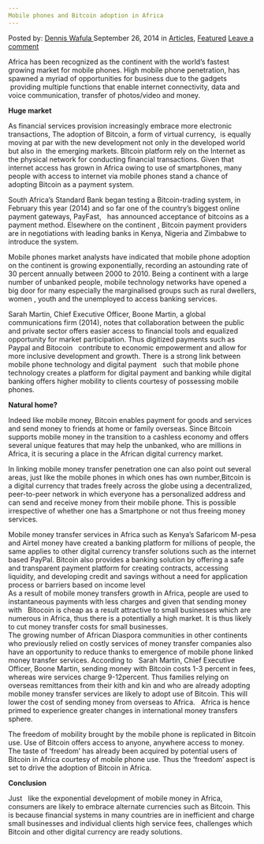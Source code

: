 ```yaml
---
Mobile phones and Bitcoin adoption in Africa
---
```

<article class="post-listing post-7149 post type-post status-publish format-standard has-post-thumbnail hentry category-deepdot-news tag-adoption tag-africa tag-bitcoin tag-mobile tag-phones">
    <div class="post-inner">
    <p class="post-meta">
    <span>Posted by: <a href="https://www.deepdotweb.com/author/denniswafula/" title="">Dennis Wafula </a></span>
    <span>September 26, 2014</span>
    <span>in <a href="https://www.deepdotweb.com/category/articles/" rel="category tag">Articles</a>, <a href="https://www.deepdotweb.com/category/deepdot-news/" rel="category tag">Featured</a></span>
    <span><a href="https://www.deepdotweb.com/2014/09/26/mobile-phones-bitcoin-adoption-africa/#respond">Leave a comment</a></span>
    </p>
    <div class="clear"></div>
    <div class="entry">
    <p>Africa has been recognized as the continent with the world’s fastest growing market for mobile phones. High mobile phone penetration, has spawned a myriad of opportunities for business due to the gadgets  providing multiple functions that enable internet connectivity, data and voice communication, transfer of photos/video and money.</p>
    <p><strong>Huge market </strong></p>
    <p>As financial services provision increasingly embrace more electronic transactions, The adoption of Bitcoin, a form of virtual currency,  is equally moving at par with the new development not only in the developed world but also in  the emerging markets. BItcoin platform rely on the Internet as the physical network for conducting financial transactions. Given that internet access has grown in Africa owing to use of smartphones, many people with access to internet via mobile phones stand a chance of adopting Bitcoin as a payment system.</p>
    <p>South Africa’s Standard Bank began testing a Bitcoin-trading system, in February this year (2014) and so far one of the country’s biggest online payment gateways, PayFast,   has announced acceptance of bitcoins as a payment method. Elsewhere on the continent , Bitcoin payment providers are in negotiations with leading banks in Kenya, Nigeria and Zimbabwe to introduce the system.</p>
    <p>Mobile phones market analysts have indicated that mobile phone adoption on the continent is growing exponentially, recording an astounding rate of 30 percent annually between 2000 to 2010. Being a continent with a large number of unbanked people, mobile technology networks have opened a big door for many especially the marginalised groups such as rural dwellers, women , youth and the unemployed to access banking services.</p>
    <p>Sarah Martin, Chief Executive Officer, Boone Martin, a global communications firm (2014), notes that collaboration between the public and private sector offers easier access to financial tools and equalized opportunity for market participation. Thus digitized payments such as Paypal and Bitocoin   contribute to economic empowerment and allow for more inclusive development and growth. There is a strong link between mobile phone technology and digital payment   such that mobile phone technology creates a platform for digital payment and banking while digital banking offers higher mobility to clients courtesy of possessing mobile phones.</p>
    <p><strong>Natural home?</strong></p>
    <p>Indeed like mobile money, Bitcoin enables payment for goods and services and send money to friends at home or family overseas. Since Bitcoin supports mobile money in the transition to a cashless economy and offers several unique features that may help the unbanked, who are millions in Africa, it is securing a place in the African digital currency market.</p>
    <p>In linking mobile money transfer penetration one can also point out several areas, just like the mobile phones in which ones has own number,Bitcoin is a digital currency that trades freely across the globe using a decentralized, peer-to-peer network in which everyone has a personalized address and can send and receive money from their mobile phone. This is possible irrespective of whether one has a Smartphone or not thus freeing money services.</p>
    <p>Mobile money transfer services in Africa such as Kenya’s Safaricom M-pesa and Airtel money have created a banking platform for millions of people, the same applies to other digital currency transfer solutions such as the internet based PayPal. Bitcoin also provides a banking solution by offering a safe and transparent payment platform for creating contracts, accessing liquidity, and developing credit and savings without a need for application process or barriers based on income level<br />
    As a result of mobile money transfers growth in Africa, people are used to instantaneous payments with less charges and given that sending money with   Bitocoin is cheap as a result attractive to small businesses which are numerous in Africa, thus there is a potentially a high market. It is thus likely to cut money transfer costs for small businesses.<br />
    The growing number of African Diaspora communities in other continents who previously relied on costly services of money transfer companies also have an opportunity to reduce thanks to emergence of mobile phone linked money transfer services. According to   Sarah Martin, Chief Executive Officer, Boone Martin, sending money with Bitcoin costs 1-3 percent in fees, whereas wire services charge 9-12percent. Thus families relying on overseas remittances from their kith and kin and who are already adopting mobile money transfer services are likely to adopt use of Bitcoin. This will lower the cost of sending money from overseas to Africa.   Africa is hence primed to experience greater changes in international money transfers sphere.</p>
    <p>The freedom of mobility brought by the mobile phone is replicated in Bitcoin use. Use of Bitcoin offers access to anyone, anywhere access to money. The taste of ‘freedom’ has already been acquired by potential users of Bitcoin in Africa courtesy of mobile phone use. Thus the ‘freedom’ aspect is set to drive the adoption of Bitcoin in Africa.</p>
    <p><strong>Conclusion </strong></p>
    <p>Just   like the exponential development of mobile money in Africa,   consumers are likely to embrace alternate currencies such as Bitcoin. This is because financial systems in many countries are in inefficient and charge small businesses and individual clients high service fees, challenges which Bitcoin and other digital currency are ready solutions.</p>
    </div>
    <span style="display:none"><a href="https://www.deepdotweb.com/tag/adoption/" rel="tag">adoption</a> <a href="https://www.deepdotweb.com/tag/africa/" rel="tag">africa</a> <a href="https://www.deepdotweb.com/tag/bitcoin/" rel="tag">bitcoin</a> <a href="https://www.deepdotweb.com/tag/mobile/" rel="tag">mobile</a> <a href="https://www.deepdotweb.com/tag/phones/" rel="tag">phones</a></span> <span style="display:none" class="updated">2014-09-26</span>
    <div style="display:none" class="vcard author" itemprop="author" itemscope itemtype="http://schema.org/Person"><strong class="fn" itemprop="name"><a href="https://www.deepdotweb.com/author/denniswafula/" title="Posts by Dennis Wafula" rel="author">Dennis Wafula</a></strong></div>
    </div>
</article>

